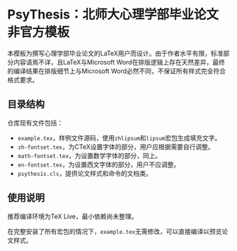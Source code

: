 # PsyThesis：北师大心理学部毕业论文非官方模板

本模板为撰写心理学部毕业论文的LaTeX用户而设计。由于作者水平有限，标准部分内容语焉不详，且LaTeX与Microsoft Word在排版逻辑上存在天然差异，最终的编译结果在排版细节上与Microsoft Word必然不同，不保证所有样式完全符合格式要求。

## 目录结构

仓库现有文件包括：
- `example.tex`，样例文件源码，使用`zhlipsum`和`lipsum`宏包生成填充文字。
- `zh-fontset.tex`，为CTeX设置字体的部分，用户应根据需要自行调整。
- `math-fontset.tex`，为设置数学字体的部分，同上。
- `en-fontset.tex`，为设置西文字体的部分，用户不应调整。
- `psythesis.cls`，提供论文样式和命令的文档类。

## 使用说明

推荐编译环境为TeX Live，最小依赖尚未整理。

在完整安装了所有宏包的情况下，`example.tex`无需修改，可以直接编译以预览论文样式。